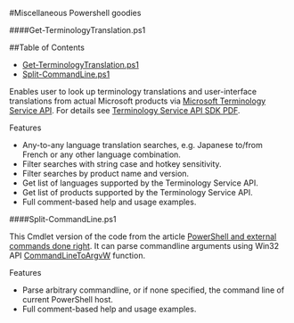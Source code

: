 #Miscellaneous Powershell goodies

####Get-TerminologyTranslation.ps1

##Table of Contents

- [Get-TerminologyTranslation.ps1](####Get-TerminologyTranslation.ps1)
- [Split-CommandLine.ps1](####Split-CommandLine.ps1)

Enables user to look up terminology translations and user-interface translations from actual Microsoft products via [Microsoft Terminology Service API](http://www.microsoft.com/Language/en-US/Microsoft-Terminology-API.aspx). For details see [ Terminology Service API SDK PDF](http://download.microsoft.com/download/1/5/D/15D3DDC6-7403-4366-BE99-AF5247ADEF1C/Microsoft-Terminology-API-SDK.pdf).

Features

  * Any-to-any language translation searches, e.g. Japanese to/from French or any other language combination.
  * Filter searches with string case and hotkey sensitivity.
  * Filter searches by product name and version.
  * Get list of languages supported by the Terminology Service API.
  * Get list of products supported by the Terminology Service API.
  * Full comment-based help and usage examples.

####Split-CommandLine.ps1

This Cmdlet version of the code from the article [PowerShell and external commands done right](http://edgylogic.com/blog/powershell-and-external-commands-done-right). It can parse commandline arguments using Win32 API [CommandLineToArgvW](http://msdn.microsoft.com/en-us/library/windows/desktop/bb776391.aspx) function.

Features

  * Parse arbitrary commandline, or if none specified, the command line of current PowerShell host.
  * Full comment-based help and usage examples.